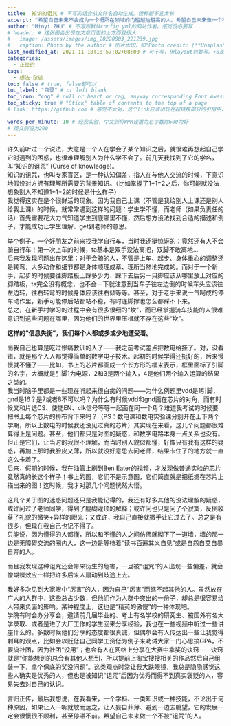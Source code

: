 ```yaml
---
title:  知识的诅咒 # 不写的话会从文件名自动生成。但标题不宜太长
excerpt: "希望自己未来不会成为一个把所在领域的门槛越抬越高的人。希望自己未来做一个不被“诅咒”的人。 " # 摘要
author: "Minyi ZHU" # 不写则默认config.yml的网站作者。感觉没必要写
# header: # 这张图会出现在文章页面的上方而且很大
#   image: /assets/images/img_20220803_221239.jpg
#   caption: Photo by the author # 图片水印，如"Photo credit: [**Unsplash**](https://unsplash.com)"
last_modified_at: 2021-11-18T18:57:02+08:00 # 可不写，但layout则要写。+8是东八区
categories: 
  - 正经的
tags:
  - 想法-杂谈
toc: false # true, false都可以
toc_label: "目录" # or left blank
toc_icon: "cog" # null or heart or cag, anyway corresponding Font Awesome icon name (without fa prefix)
toc_sticky: true # "Stick" table of contents to the top of a page
# link: https://github.com # 感觉不太对，这个link应该出现在超链接部分的引用中，但是试验后发现会变成文章标题的url，所以注释掉了

words_per_minute: 10 # 经我实验，中文则将WPM设置为总字数除600为好
# 英文则设为200
---
```


许久前听过一个说法，大意是一个人在学会了某个知识之后，就很难再想起自己学它时遇到的困惑，也很难理解别人为什么学不会了。前几天我找到了它的学名，叫“知识的诅咒” (Curse of knowledge)。
<br>知识的诅咒，也叫专家盲区，是一种认知偏差，指人在与他人交流的时候，下意识地假设对方拥有理解所需要的背景知识。（比如掌握了1+1=2之后，你可能就没法想象别人不知道1+1=2的时候是什么样子）
<br>我觉得这实在是个很鲜活的现象。因为我自己上课（不管是我给别人上课还是别人给我上课）的时候，就常常遇到这样的问题：学生学不懂，而老师（如果负责任的话）首先需要花大力气知道学生到底哪里不懂，然后想方设法找到合适的描述和例子，才能成功让学生理解、get到老师的意思。

举个例子，一个好朋友之前来找我学自行车，当时我还挺惊讶的：竟然还有人不会骑自行车！第一次上车的时候，ta基本是双手没法离把，双脚不敢离地…
<br>后来我发现问题出在这里：对于会骑的人，不管是上车、起步、身体重心的调整还是转弯，大多动作和细节都是身体顺理成章、理所当然地完成的。而对于一个新手，起步的时候要往脚踏板上踩多少力、踩下去后另一只脚应该从哪里放上对应的脚踏板，ta完全没有概念，也不会一下就注意到当车子往左边倒的时候车头应该往左边转，往右转弯的时候身体应该往右倾等等。甚至，对于老手来说一气呵成的停车动作里，新手可能停后站都站不稳，有时连脚撑也怎么都踩不下来。
<br>总之，在新手村学习的过程中会有很多很细的“坎”，而已经掌握骑车技能的人很难意识到这些问题在哪里，因为他们的世界里压根就不存在这些“坎”。

**这样的“信息失衡”，我们每个人都或多或少地遭受着。**

而我自己也算是吃过惨痛教训的人了——我之前考试差点把数电给挂了。对，没看错，就是那个人人都觉得简单的数字电子技术。起初的时候学得还挺好的，后来慢慢就不懂了——比如，书上的芯片都画成一个长方形的框来表示，框里面标了引脚的名字，大概就是引脚1为电源，2和3是两个输入，4是他们两个输入运算的结果之类的。
<br>我当时脑子里都是一些现在听起来很白痴的问题——为什么例题里vdd是1引脚，gnd是16？是7或者8不可以吗？为什么有时候vdd和gnd画在芯片的对角，而有时候又和片选CS、使能EN、clk信号等等一起画在同一个角？难道我考试的时候要把书上每个芯片的排布背下来吗？（PS：数电课和数电实验课分别开在上下两个学期，所以上数电的时候我还没见过真的芯片）其实现在来看，这几个问题都很难算得上是问题。甚至，他们都只是对图的疑惑，和数字电路本身一点关系也没有。但正是它们，让当时的我很不理解，而当时别人貌似都懂，好像只有我有这样的疑惑，再加上那时我脸皮又薄，所以就没好意思去问老师，结果卡住了的地方就一直这么卡着了。
<br>后来，假期的时候，我在油管上刷到Ben Eater的视频，才发现做普通实验的芯片竟然真的长这个样子！书上的图，它们不是示意图，它们简直就是把纸摁在芯片上描出来的图！这时候，我才对那几个问题恍然大悟。

这几个关于图的迷惑问题还只是我能记得的，我还有好多其他的没法理解的疑惑，或许问过了老师同学，得到了醍醐灌顶的解释；或许问也只是问了个寂寞，反倒收获了礼貌的微笑+异样的眼光；又或许，我自己直接就撒手让它过去了。总之是有很多，但现在我自己也记不得了。
<br>只能说，因为懂得的人都懂，所以和不懂的人之间仿佛就砌下了一道墙，墙的那一边是无障碍交流的圈内人，这一边是等待着“读书百遍其义自见”或是自怨自艾自暴自弃的人。

而且我发现这种诅咒还会带来衍生的危害，一旦被“诅咒”的人出现一些偏差，就会像蝴蝶效应一样把许多后来人扇动到歧途上去。

我好多次见到大家眼中“厉害”的人，因为自己“厉害”而瞧不起其他的人。虽然放在广大的人群中，这些总占少数，但他们作为人群中突出的一份子，却总是很容易给人带来负面的影响。某种程度上，这也是“精英的傲慢”的一种体现吧。
<br>学院有时会办分享会，邀请前几届毕业的、考上有名学校的研究生、被国外有名大学录取、或者是进了大厂工作的学生回来分享经验，我也在一些视频中听过一些讲座什么的。多数时候他们分享的态度都很真诚，但偶尔会有人传达出一些让我觉得刺耳的观点，比如会以贬低自己同学工资低为例子来劝诫大家一门心思搞GPA，不要搞社团，因为社团“没用”；也会有人在网络上分享在大赛中拿奖的诀窍——诀窍就是“你能想到的总会有其他人想到，所以提前上淘宝搜搜相关的作品然后自己组装一下，拿个保底的奖没问题”。这类观点时常让我大跌眼镜，我总是隐隐感觉这些人确实是优秀的人，但也是被知识“诅咒”后因为优秀而得不到真实褒贬的人，容易失去对自己的认识。
<!-- <br>不管这些建议出于多么现实的考虑，我都很坚决地认为它们不应该被提倡。本来就已经呈现畸态的高等教育，如果再以功利主义加持，只会恶性循环，越来越糟。 -->


<!-- 我也害怕自己有一天会变成这样的人。然而，我又有一张常和脑子不协调的嘴，平日里和别人交流的时候，或许是自己虚荣心作祟，没管住嘴，也或许是说者无心，听者有意，总之是有失分寸造成了误会，让人觉得我“凡尔赛”，搞得我自己也很郁闷。现在我有了自己的网站，能把这些观点用文章的方式落下来，我很开心，至少每句表述都是经思考的、较准确的了。 -->

言归正传，最后我想说，在我看来，一个学科、一类知识或一种技能，不论出于何种原因，如果让人一听就敬而远之，让人妄自菲薄、避到一边去眺望，它的发展一定会很慢很不顺利，甚至停滞不前。希望自己未来做一个不被“诅咒”的人。 

